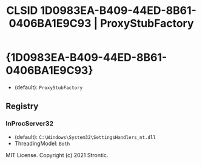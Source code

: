﻿---
title: "CLSID 1D0983EA-B409-44ED-8B61-0406BA1E9C93 | ProxyStubFactory"
excerpt: What is COM-Object CLSID 1D0983EA-B409-44ED-8B61-0406BA1E9C93?
---

# {1D0983EA-B409-44ED-8B61-0406BA1E9C93}

* (default): `ProxyStubFactory`

## Registry


### InProcServer32

* (default): `C:\Windows\System32\SettingsHandlers_nt.dll`
* ThreadingModel: `Both`

MIT License. Copyright (c) 2021 Strontic.


